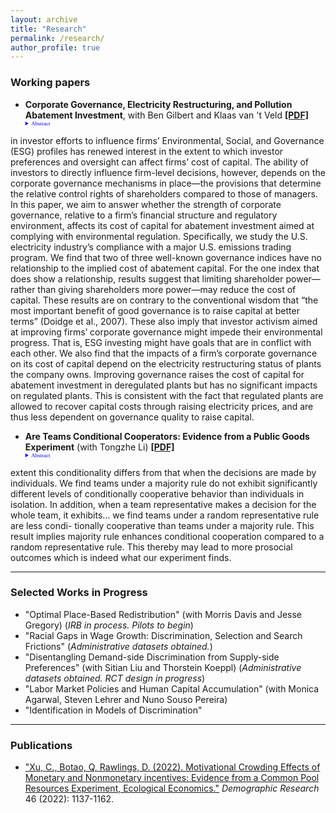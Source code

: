 ```yaml
---
layout: archive
title: "Research"
permalink: /research/
author_profile: true
---
```


### Working papers


- **Corporate Governance, Electricity Restructuring, and Pollution Abatement Investment**, with Ben Gilbert and Klaas van 't Veld
[**[PDF]**](/papers/charlie_jmp.pdf) 
    <details style="font-size:80%; font-family:Verdana; width =20%;">  <summary style="color:blue; font-family:courier; font-size:80%; font-family:Verdana; width=80%;"> Abstract </summary>A firm’s cost of raising financial capital is important to its pollution abatement investment decisions and in turn to its environmental performance. The rapid growth
in investor efforts to influence firms’ Environmental, Social, and Governance (ESG)
profiles has renewed interest in the extent to which investor preferences and oversight
can affect firms’ cost of capital. The ability of investors to directly influence firm-level
decisions, however, depends on the corporate governance mechanisms in place—the
provisions that determine the relative control rights of shareholders compared to those
of managers. In this paper, we aim to answer whether the strength of corporate governance, relative to a firm’s financial structure and regulatory environment, affects its cost of capital for abatement investment aimed at complying with environmental regulation. Specifically, we study the U.S. electricity industry’s compliance with a major U.S. emissions trading program. We find that two of three well-known governance indices have no relationship to the implied cost of abatement capital. For the one index that does show a relationship, results suggest that limiting shareholder power—rather
than giving shareholders more power—may reduce the cost of capital. These results
are on contrary to the conventional wisdom that “the most important benefit of good
governance is to raise capital at better terms” (Doidge et al., 2007). These also imply
that investor activism aimed at improving firms’ corporate governance might impede
their environmental progress. That is, ESG investing might have goals that are in conflict with each other. We also find that the impacts of a firm’s corporate governance on its cost of capital depend on the electricity restructuring status of plants the company owns. Improving governance raises the cost of capital for abatement investment in deregulated plants but has no significant impacts on regulated plants. This is consistent with the fact that regulated plants are allowed to recover capital costs through raising electricity prices, and are thus less dependent on governance quality to raise capital. </details>    
   

- **Are Teams Conditional Cooperators: Evidence from a Public Goods Experiment** (with Tongzhe Li)
[**[PDF]**](/papers/Alam_JMP_Oct21.pdf) 
     <details style="font-size:80%; font-family:Verdana; width =20%;">  <summary style="color:blue; font-family:courier; font-size:80%; font-family:Verdana; width=80%;"> Abstract </summary>  We study whether teams are conditional cooperators in a one-shot public goods game and to what
extent this conditionality differs from that when the decisions are made by individuals. We find
teams under a majority rule do not exhibit significantly different levels of conditionally cooperative
behavior than individuals in isolation. In addition, when a team representative makes a decision
for the whole team, it exhibits... we find teams under a random representative rule are less condi-
tionally cooperative than teams under a majority rule. This result implies majority rule enhances
conditional cooperation compared to a random representative rule. This thereby may lead to more
prosocial outcomes which is indeed what our experiment finds. </details>

     
---

### Selected Works in Progress
<!-- a comment -->
- "Optimal Place-Based Redistribution" (with Morris Davis and Jesse Gregory) (*IRB in process. Pilots to begin*)
- "Racial Gaps in Wage Growth: Discrimination, Selection and Search Frictions" (*Administrative datasets obtained.*)
- "Disentangling Demand-side Discrimination from Supply-side Preferences" (with Sitian Liu and Thorstein Koeppl)  (*Administrative datasets obtained. RCT design in progress*)
- "Labor Market Policies and Human Capital Accumulation" (with Monica Agarwal, Steven Lehrer and Nuno Souso Pereira)
- "Identification in Models of Discrimination" 

---

### Publications 
- ["Xu, C., Botao, Q, Rawlings, D. (2022). Motivational Crowding Effects of Monetary and Nonmonetary incentives: Evidence from a Common Pool Resources Experiment,  Ecological Economics."](https://www.demographic-research.org/volumes/vol46/38/default.htm) *Demographic Research* 46 (2022): 1137-1162.
    
